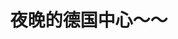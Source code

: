 ---
layout: post
category: ebay_photo
album: ebay
title: 夜晚的德国中心～～
message: 夜晚的德国中心～～ 你的美丽 胜过了一切 可惜 我即将离你而去 有机会 我愿意回来的
smallImage: /images/ebay/0small.jpg
largeImage: /images/ebay/0large.jpg
---